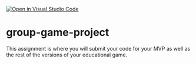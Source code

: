[![Open in Visual Studio Code](https://classroom.github.com/assets/open-in-vscode-c66648af7eb3fe8bc4f294546bfd86ef473780cde1dea487d3c4ff354943c9ae.svg)](https://classroom.github.com/online_ide?assignment_repo_id=10536642&assignment_repo_type=AssignmentRepo)
# group-game-project

This assignment is where you will submit your code for your MVP as well as the rest of the versions of your educational game.
